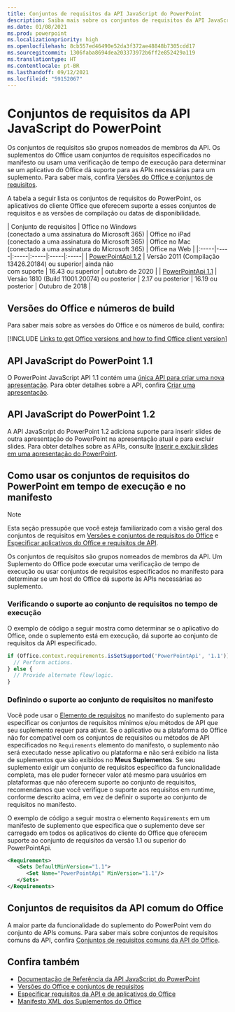 ```yaml
---
title: Conjuntos de requisitos da API JavaScript do PowerPoint
description: Saiba mais sobre os conjuntos de requisitos da API JavaScript do PowerPoint.
ms.date: 01/08/2021
ms.prod: powerpoint
ms.localizationpriority: high
ms.openlocfilehash: 8cb557ed46490e52da3f372ae48848b7305cdd17
ms.sourcegitcommit: 1306faba8694dea203373972b6ff2e852429a119
ms.translationtype: HT
ms.contentlocale: pt-BR
ms.lasthandoff: 09/12/2021
ms.locfileid: "59152067"
---
```

# <a name="powerpoint-javascript-api-requirement-sets"></a>Conjuntos de requisitos da API JavaScript do PowerPoint

Os conjuntos de requisitos são grupos nomeados de membros da API. Os suplementos do Office usam conjuntos de requisitos especificados no manifesto ou usam uma verificação de tempo de execução para determinar se um aplicativo do Office dá suporte para as APIs necessárias para um suplemento. Para saber mais, confira [Versões do Office e conjuntos de requisitos](../../develop/office-versions-and-requirement-sets.md).

A tabela a seguir lista os conjuntos de requisitos do PowerPoint, os aplicativos do cliente Office que oferecem suporte a esses conjuntos de requisitos e as versões de compilação ou datas de disponibilidade.

|  Conjunto de requisitos  |  Office no Windows<br>(conectado a uma assinatura do Microsoft 365)  |  Office no iPad<br>(conectado a uma assinatura do Microsoft 365)  |  Office no Mac<br>(conectado a uma assinatura do Microsoft 365)  | Office na Web |
|:-----|-----|:-----|:-----|:-----|:-----|
| [PowerPointApi 1.2](powerpoint-api-1-2-requirement-set.md)  | Versão 2011 (Compilação 13426.20184) ou superior| ainda não<br>com suporte | 16.43 ou superior | outubro de 2020 |
| [PowerPointApi 1.1](powerpoint-api-1-1-requirement-set.md) | Versão 1810 (Build 11001.20074) ou posterior | 2.17 ou posterior | 16.19 ou posterior | Outubro de 2018 |

## <a name="office-versions-and-build-numbers"></a>Versões do Office e números de build

Para saber mais sobre as versões do Office e os números de build, confira:

[!INCLUDE [Links to get Office versions and how to find Office client version](../../includes/links-get-office-versions-builds.md)]

## <a name="powerpoint-javascript-api-11"></a>API JavaScript do PowerPoint 1.1

O PowerPoint JavaScript API 1.1 contém uma [única API para criar uma nova apresentação](/javascript/api/powerpoint#PowerPoint_createPresentation_base64File_). Para obter detalhes sobre a API, confira [Criar uma apresentação](../../powerpoint/powerpoint-add-ins.md#create-a-presentation).

## <a name="powerpoint-javascript-api-12"></a>API JavaScript do PowerPoint 1.2

A API JavaScript do PowerPoint 1.2 adiciona suporte para inserir slides de outra apresentação do PowerPoint na apresentação atual e para excluir slides. Para obter detalhes sobre as APIs, consulte [Inserir e excluir slides em uma apresentação do PowerPoint](../../powerpoint/insert-slides-into-presentation.md).

## <a name="how-to-use-powerpoint-requirement-sets-at-runtime-and-in-the-manifest"></a>Como usar os conjuntos de requisitos do PowerPoint em tempo de execução e no manifesto

> [!NOTE]
> Esta seção pressupõe que você esteja familiarizado com a visão geral dos conjuntos de requisitos em [Versões e conjuntos de requisitos do Office](../../develop/office-versions-and-requirement-sets.md) e [Especificar aplicativos do Office e requisitos de API](../../develop/specify-office-hosts-and-api-requirements.md).

Os conjuntos de requisitos são grupos nomeados de membros da API. Um Suplemento do Office pode executar uma verificação de tempo de execução ou usar conjuntos de requisitos especificados no manifesto para determinar se um host do Office dá suporte às APIs necessárias ao suplemento.

### <a name="checking-for-requirement-set-support-at-runtime"></a>Verificando o suporte ao conjunto de requisitos no tempo de execução

O exemplo de código a seguir mostra como determinar se o aplicativo do Office, onde o suplemento está em execução, dá suporte ao conjunto de requisitos da API especificado.

```js
if (Office.context.requirements.isSetSupported('PowerPointApi', '1.1')) {
  // Perform actions.
} else {
  // Provide alternate flow/logic.
}
```

### <a name="defining-requirement-set-support-in-the-manifest"></a>Definindo o suporte ao conjunto de requisitos no manifesto

Você pode usar o [Elemento de requisitos](../manifest/requirements.md) no manifesto do suplemento para especificar os conjuntos de requisitos mínimos e/ou métodos de API que seu suplemento requer para ativar. Se o aplicativo ou a plataforma do Office não for compatível com os conjuntos de requisitos ou métodos de API especificados no `Requirements` elemento do manifesto, o suplemento não será executado nesse aplicativo ou plataforma e não será exibido na lista de suplementos que são exibidos no **Meus Suplementos**. Se seu suplemento exigir um conjunto de requisitos específico da funcionalidade completa, mas ele puder fornecer valor até mesmo para usuários em plataformas que não oferecem suporte ao conjunto de requisitos, recomendamos que você verifique o suporte aos requisitos em runtime, conforme descrito acima, em vez de definir o suporte ao conjunto de requisitos no manifesto.

O exemplo de código a seguir mostra o elemento `Requirements` em um manifesto de suplemento que especifica que o suplemento deve ser carregado em todos os aplicativos do cliente do Office que oferecem suporte ao conjunto de requisitos da versão 1.1 ou superior do PowerPointApi.

```xml
<Requirements>
   <Sets DefaultMinVersion="1.1">
      <Set Name="PowerPointApi" MinVersion="1.1"/>
   </Sets>
</Requirements>
```

## <a name="office-common-api-requirement-sets"></a>Conjuntos de requisitos da API comum do Office

A maior parte da funcionalidade do suplemento do PowerPoint vem do conjunto de APIs comuns. Para saber mais sobre conjuntos de requisitos comuns da API, confira [Conjuntos de requisitos comuns da API do Office](office-add-in-requirement-sets.md).

## <a name="see-also"></a>Confira também

- [Documentação de Referência da API JavaScript do PowerPoint](/javascript/api/powerpoint)
- [Versões do Office e conjuntos de requisitos](../../develop/office-versions-and-requirement-sets.md)
- [Especificar requisitos da API e de aplicativos do Office](../../develop/specify-office-hosts-and-api-requirements.md)
- [Manifesto XML dos Suplementos do Office](../../develop/add-in-manifests.md)
